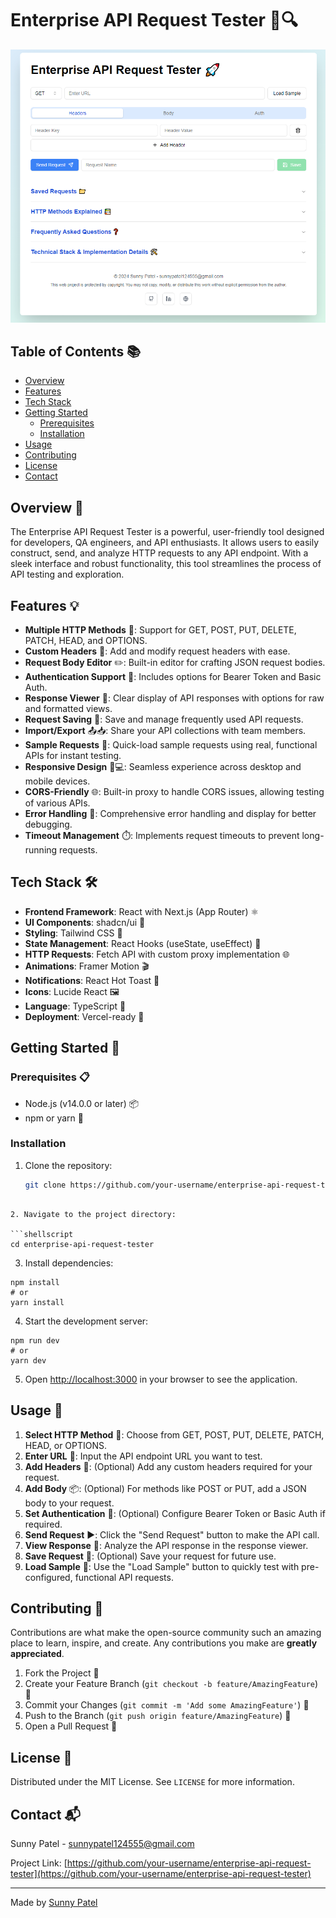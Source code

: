 # Enterprise API Request Tester 🚀🔍

![Enterprise API Request Tester](finished_ui.PNG)

## Table of Contents 📚
- [Overview](#overview)
- [Features](#features)
- [Tech Stack](#tech-stack)
- [Getting Started](#getting-started)
  - [Prerequisites](#prerequisites)
  - [Installation](#installation)
- [Usage](#usage)
- [Contributing](#contributing)
- [License](#license)
- [Contact](#contact)

## Overview 🌟

The Enterprise API Request Tester is a powerful, user-friendly tool designed for developers, QA engineers, and API enthusiasts. It allows users to easily construct, send, and analyze HTTP requests to any API endpoint. With a sleek interface and robust functionality, this tool streamlines the process of API testing and exploration.

## Features 💡

- **Multiple HTTP Methods** 🔄: Support for GET, POST, PUT, DELETE, PATCH, HEAD, and OPTIONS.
- **Custom Headers** 📝: Add and modify request headers with ease.
- **Request Body Editor** ✏️: Built-in editor for crafting JSON request bodies.
- **Authentication Support** 🔐: Includes options for Bearer Token and Basic Auth.
- **Response Viewer** 👀: Clear display of API responses with options for raw and formatted views.
- **Request Saving** 💾: Save and manage frequently used API requests.
- **Import/Export** 📤📥: Share your API collections with team members.
- **Sample Requests** 🧪: Quick-load sample requests using real, functional APIs for instant testing.
- **Responsive Design** 📱💻: Seamless experience across desktop and mobile devices.
- **CORS-Friendly** 🌐: Built-in proxy to handle CORS issues, allowing testing of various APIs.
- **Error Handling** 🐛: Comprehensive error handling and display for better debugging.
- **Timeout Management** ⏱️: Implements request timeouts to prevent long-running requests.

## Tech Stack 🛠️

- **Frontend Framework**: React with Next.js (App Router) ⚛️
- **UI Components**: shadcn/ui 🎨
- **Styling**: Tailwind CSS 💅
- **State Management**: React Hooks (useState, useEffect) 🎣
- **HTTP Requests**: Fetch API with custom proxy implementation 🌐
- **Animations**: Framer Motion 🎬
- **Notifications**: React Hot Toast 🍞
- **Icons**: Lucide React 🖼️
- **Language**: TypeScript 📘
- **Deployment**: Vercel-ready 🚀

## Getting Started 🏁

### Prerequisites 📋

- Node.js (v14.0.0 or later) 📦
- npm or yarn 🧶

### Installation

1. Clone the repository:
   ```bash
   git clone https://github.com/your-username/enterprise-api-request-tester.git
```

2. Navigate to the project directory:

```shellscript
cd enterprise-api-request-tester
```


3. Install dependencies:

```shellscript
npm install
# or
yarn install
```


4. Start the development server:

```shellscript
npm run dev
# or
yarn dev
```


5. Open [http://localhost:3000](http://localhost:3000) in your browser to see the application.


## Usage 🚀

1. **Select HTTP Method** 🔄: Choose from GET, POST, PUT, DELETE, PATCH, HEAD, or OPTIONS.
2. **Enter URL** 🔗: Input the API endpoint URL you want to test.
3. **Add Headers** 📝: (Optional) Add any custom headers required for your request.
4. **Add Body** 📦: (Optional) For methods like POST or PUT, add a JSON body to your request.
5. **Set Authentication** 🔐: (Optional) Configure Bearer Token or Basic Auth if required.
6. **Send Request** ▶️: Click the "Send Request" button to make the API call.
7. **View Response** 👀: Analyze the API response in the response viewer.
8. **Save Request** 💾: (Optional) Save your request for future use.
9. **Load Sample** 🧪: Use the "Load Sample" button to quickly test with pre-configured, functional API requests.

## Contributing 🤝

Contributions are what make the open-source community such an amazing place to learn, inspire, and create. Any contributions you make are **greatly appreciated**.

1. Fork the Project 🍴
2. Create your Feature Branch (`git checkout -b feature/AmazingFeature`) 🌿
3. Commit your Changes (`git commit -m 'Add some AmazingFeature'`) 💬
4. Push to the Branch (`git push origin feature/AmazingFeature`) 🚀
5. Open a Pull Request 🎉

## License 📄

Distributed under the MIT License. See `LICENSE` for more information.

## Contact 📬

Sunny Patel - [sunnypatel124555@gmail.com](mailto:sunnypatel124555@gmail.com)

Project Link: [https://github.com/your-username/enterprise-api-request-tester](https://github.com/your-username/enterprise-api-request-tester)

---

Made by [Sunny Patel](https://www.sunnypatel.net/)